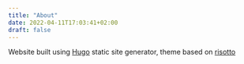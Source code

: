 ```yaml
---
title: "About"
date: 2022-04-11T17:03:41+02:00
draft: false
---
```


Website built using [Hugo](https://gohugo.io) static site generator, theme based on [risotto](https://github.com/joeroe/risotto)